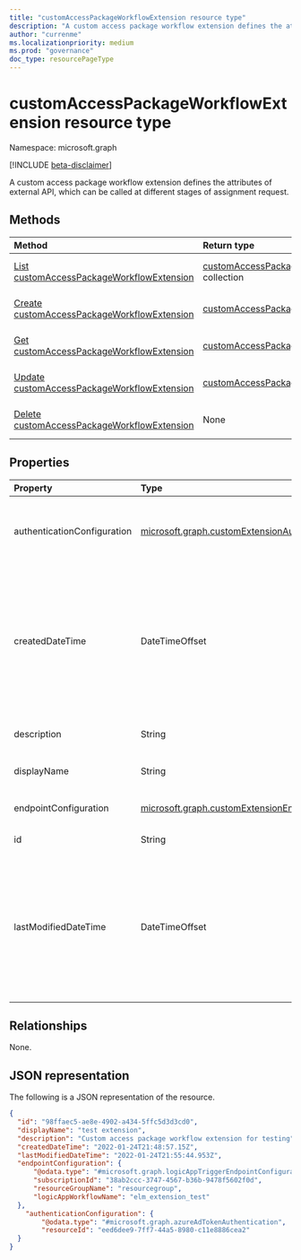 ```yaml
---
title: "customAccessPackageWorkflowExtension resource type"
description: "A custom access package workflow extension defines the attributes of external API, which can be called at different stages of assignment request."
author: "currenme"
ms.localizationpriority: medium
ms.prod: "governance"
doc_type: resourcePageType
---
```


# customAccessPackageWorkflowExtension resource type

Namespace: microsoft.graph

[!INCLUDE [beta-disclaimer](../../includes/beta-disclaimer.md)]

 A custom access package workflow extension defines the attributes of external API, which can be called at different stages of assignment request.

## Methods
|Method|Return type|Description|
|:---|:---|:---|
|[List customAccessPackageWorkflowExtension](../api/customaccesspackageworkflowextension-list.md)|[customAccessPackageWorkflowExtension](../resources/customaccesspackageworkflowextension.md) collection|Get a list of the [customAccessPackageWorkflowExtension](../resources/customaccesspackageworkflowextension.md) objects and their properties.|
|[Create customAccessPackageWorkflowExtension](../api/customextensionhandler-post-customextension.md)|[customAccessPackageWorkflowExtension](../resources/customaccesspackageworkflowextension.md)|Create a new [customAccessPackageWorkflowExtension](../resources/customaccesspackageworkflowextension.md) object.|
|[Get customAccessPackageWorkflowExtension](../api/customaccesspackageworkflowextension-get.md)|[customAccessPackageWorkflowExtension](../resources/customaccesspackageworkflowextension.md)|Read the properties and relationships of a [customAccessPackageWorkflowExtension](../resources/customaccesspackageworkflowextension.md) object.|
|[Update customAccessPackageWorkflowExtension](../api/customaccesspackageworkflowextension-update.md)|[customAccessPackageWorkflowExtension](../resources/customaccesspackageworkflowextension.md)|Update the properties of a [customAccessPackageWorkflowExtension](../resources/customaccesspackageworkflowextension.md) object.|
|[Delete customAccessPackageWorkflowExtension](../api/customaccesspackageworkflowextension-delete.md)|None|Deletes a [customAccessPackageWorkflowExtension](../resources/customaccesspackageworkflowextension.md) object.|

## Properties
|Property|Type|Description|
|:---|:---|:---|
|authenticationConfiguration|[microsoft.graph.customExtensionAuthenticationConfiguration](../resources/customextensionauthenticationconfiguration.md)|Configuration for securing the API call. For example, using OAuth client-credentials.|
|createdDateTime|DateTimeOffset|The Timestamp type represents date and time information using ISO 8601 format and is always in UTC time. For example, midnight UTC on Jan 1, 2014 is 2014-01-01T00:00:00Z. Read-only.|
|description|String|Description for customExtension. Read only.|
|displayName|String|Display name for customExtension. Read only.|
|endpointConfiguration|[microsoft.graph.customExtensionEndPointConfiguration](../resources/customextensionendpointconfiguration.md)|The endpoint configuration type.|  
|id|String|Identification for customExtension.|
|lastModifiedDateTime|DateTimeOffset|The Timestamp type represents date and time information using ISO 8601 format and is always in UTC time. For example, midnight UTC on Jan 1, 2014 is 2014-01-01T00:00:00Z. Read-only.|

## Relationships
None.

## JSON representation
The following is a JSON representation of the resource.
<!-- {
  "blockType": "resource",
  "keyProperty": "id",
  "@odata.type": "microsoft.graph.customAccessPackageWorkflowExtension",
  "baseType": "microsoft.graph.customExtension",
  "openType": false
}
-->
``` json
{ 
  "id": "98ffaec5-ae8e-4902-a434-5ffc5d3d3cd0", 
  "displayName": "test extension", 
  "description": "Custom access package workflow extension for testing", 
  "createdDateTime": "2022-01-24T21:48:57.15Z", 
  "lastModifiedDateTime": "2022-01-24T21:55:44.953Z", 
  "endpointConfiguration": { 
      "@odata.type": "#microsoft.graph.logicAppTriggerEndpointConfiguration", 
      "subscriptionId": "38ab2ccc-3747-4567-b36b-9478f5602f0d", 
      "resourceGroupName": "resourcegroup", 
      "logicAppWorkflowName": "elm_extension_test" 
  }, 
    "authenticationConfiguration": { 
        "@odata.type": "#microsoft.graph.azureAdTokenAuthentication", 
        "resourceId": "eed6dee9-7ff7-44a5-8980-c11e8886cea2" 
  } 
} 
```
